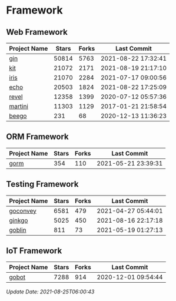 # Framework

## Web Framework
| Project Name | Stars | Forks | Last Commit |
| ------------ | ----- | ----- | ----------- |
| [gin](https://github.com/gin-gonic/gin) | 50814 | 5763 | 2021-08-22 17:32:41 |
| [kit](https://github.com/go-kit/kit) | 21072 | 2171 | 2021-08-19 21:17:10 |
| [iris](https://github.com/kataras/iris) | 21070 | 2284 | 2021-07-17 09:00:56 |
| [echo](https://github.com/labstack/echo) | 20503 | 1824 | 2021-08-22 17:25:09 |
| [revel](https://github.com/revel/revel) | 12358 | 1399 | 2020-07-12 05:57:36 |
| [martini](https://github.com/go-martini/martini) | 11303 | 1129 | 2017-01-21 21:58:54 |
| [beego](https://github.com/astaxie/beego) | 231 | 68 | 2020-12-13 11:36:23 |

## ORM Framework
| Project Name | Stars | Forks | Last Commit |
| ------------ | ----- | ----- | ----------- |
| [gorm](https://github.com/jinzhu/gorm) | 354 | 110 | 2021-05-21 23:39:31 |

## Testing Framework
| Project Name | Stars | Forks | Last Commit |
| ------------ | ----- | ----- | ----------- |
| [goconvey](https://github.com/smartystreets/goconvey) | 6581 | 479 | 2021-04-27 05:44:01 |
| [ginkgo](https://github.com/onsi/ginkgo) | 5025 | 450 | 2021-08-16 22:17:18 |
| [goblin](https://github.com/franela/goblin) | 811 | 73 | 2021-05-19 01:27:13 |

## IoT Framework
| Project Name | Stars | Forks | Last Commit |
| ------------ | ----- | ----- | ----------- |
| [gobot](https://github.com/hybridgroup/gobot) | 7288 | 914 | 2020-12-01 09:54:44 |

*Update Date: 2021-08-25T06:00:43*